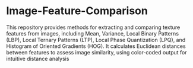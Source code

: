 # Image-Feature-Comparison
 This repository provides methods for extracting and comparing texture features from images, including Mean, Variance, Local Binary Patterns (LBP), Local Ternary Patterns (LTP), Local Phase Quantization (LPQ), and Histogram of Oriented Gradients (HOG). It calculates Euclidean distances between features to assess image similarity, using color-coded output for intuitive distance analysis
